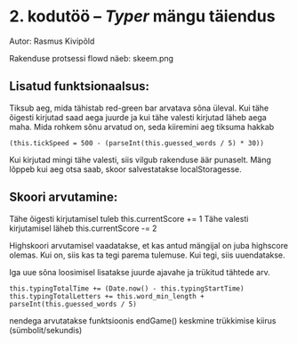 # 2. kodutöö – *Typer* mängu täiendus

Autor: Rasmus Kivipõld

Rakenduse protsessi flowd näeb:  skeem.png

## Lisatud funktsionaalsus:
Tiksub aeg, mida tähistab red-green bar arvatava sõna üleval. Kui tähe õigesti kirjutad saad aega juurde ja kui tähe valesti kirjutad läheb aega maha.
Mida rohkem sõnu arvatud on, seda kiiremini aeg tiksuma hakkab 
```
(this.tickSpeed = 500 - (parseInt(this.guessed_words / 5) * 30))
```
Kui kirjutad mingi tähe valesti, siis vilgub rakenduse äär punaselt.
Mäng lõppeb kui aeg otsa saab, skoor salvestatakse localStoragesse.

## Skoori arvutamine:
Tähe õigesti kirjutamisel tuleb this.currentScore += 1
Tähe valesti kirjutamisel läheb this.currentScore -= 2

Highskoori arvutamisel vaadatakse, et kas antud mängijal on juba highscore olemas. Kui on, siis kas ta tegi parema tulemuse. Kui tegi, siis uuendatakse.

Iga uue sõna loosimisel lisatakse juurde ajavahe ja trükitud tähtede arv. 
```
this.typingTotalTime += (Date.now() - this.typingStartTime)
this.typingTotalLetters += this.word_min_length + parseInt(this.guessed_words / 5)
```
nendega arvutatakse funktsioonis endGame() keskmine trükkimise kiirus (sümbolit/sekundis)
